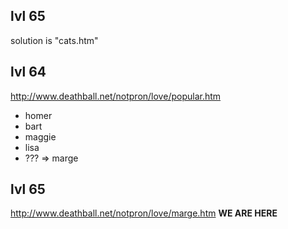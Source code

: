 ## lvl 65
solution is "cats.htm"

## lvl 64
http://www.deathball.net/notpron/love/popular.htm
- homer
- bart
- maggie
- lisa
- ??? => marge

## lvl 65
http://www.deathball.net/notpron/love/marge.htm
**WE ARE HERE**
